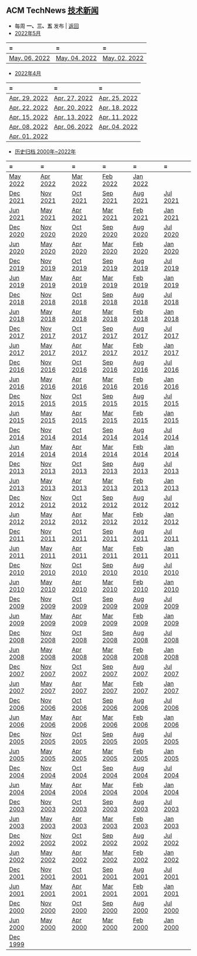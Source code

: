 ## ACM TechNews [技术新闻](https://technews.acm.org/)
- 每周  **一、三、五**  发布   |  [返回](README.md)
- [2022年5月](https://technews.acm.org/archives.cfm?d=2022-05-may
  )

|=|=|=|
|:----|:----|:----|
|[May. 06, 2022](https://technews.acm.org/archives.cfm?fo=2022-05-may/may-06-2022.html)|[May. 04, 2022](https://technews.acm.org/archives.cfm?fo=2022-05-may/may-04-2022.html)|[May. 02, 2022](https://technews.acm.org/archives.cfm?fo=2022-05-may/may-02-2022.html)
  
- [2022年4月](https://technews.acm.org/archives.cfm?d=2022-04-apr)

|=|=|=|
|:----|:----|:----|
|[Apr. 29, 2022](https://technews.acm.org/archives.cfm?fo=2022-04-apr/apr-29-2022.html)|[Apr. 27, 2022](https://technews.acm.org/archives.cfm?fo=2022-04-apr/apr-27-2022.html)|[Apr. 25, 2022](https://technews.acm.org/archives.cfm?fo=2022-04-apr/apr-25-2022.html)
|[Apr. 22, 2022](https://technews.acm.org/archives.cfm?fo=2022-04-apr/apr-22-2022.html)|[Apr. 20, 2022](https://technews.acm.org/archives.cfm?fo=2022-04-apr/apr-20-2022.html)|[Apr. 18, 2022](https://technews.acm.org/archives.cfm?fo=2022-04-apr/apr-18-2022.html)
|[Apr. 15, 2022](https://technews.acm.org/archives.cfm?fo=2022-04-apr/apr-15-2022.html)|[Apr. 13, 2022](https://technews.acm.org/archives.cfm?fo=2022-04-apr/apr-13-2022.html)|[Apr. 11, 2022](https://technews.acm.org/archives.cfm?fo=2022-04-apr/apr-11-2022.html)
|[Apr. 08, 2022](https://technews.acm.org/archives.cfm?fo=2022-04-apr/apr-08-2022.html)|[Apr. 06, 2022](https://technews.acm.org/archives.cfm?fo=2022-04-apr/apr-06-2022.html)|[Apr. 04, 2022](https://technews.acm.org/archives.cfm?fo=2022-04-apr/apr-04-2022.html)
|[Apr. 01, 2022](https://technews.acm.org/archives.cfm?fo=2022-04-apr/apr-01-2022.html)

- [ 历史归档  2000年~2022年 ](https://technews.acm.org/archives.cfm) 

|= |= |= |= |= |= |
|:----|:----|:----|:----|:----|:----|
|[May 2022](https://technews.acm.org/archives.cfm?d=2022-05-may)|[Apr 2022](https://technews.acm.org/archives.cfm?d=2022-04-apr)|[Mar 2022](https://technews.acm.org/archives.cfm?d=2022-03-mar)|[Feb 2022](https://technews.acm.org/archives.cfm?d=2022-02-feb)|[Jan 2022](https://technews.acm.org/archives.cfm?d=2022-01-jan)
|[Dec 2021](https://technews.acm.org/archives.cfm?d=2021-12-dec)|[Nov 2021](https://technews.acm.org/archives.cfm?d=2021-11-nov)|[Oct 2021](https://technews.acm.org/archives.cfm?d=2021-10-oct)|[Sep 2021](https://technews.acm.org/archives.cfm?d=2021-09-sep)|[Aug 2021](https://technews.acm.org/archives.cfm?d=2021-08-aug)|[Jul 2021](https://technews.acm.org/archives.cfm?d=2021-07-jul)|[Jun 2021](https://technews.acm.org/archives.cfm?d=2021-06-jun)
|[Jun 2021 ](https://technews.acm.org/archives.cfm?d=2021-06-jun)|[May 2021](https://technews.acm.org/archives.cfm?d=2021-05-may)|[Apr 2021](https://technews.acm.org/archives.cfm?d=2021-04-apr)|[Mar 2021](https://technews.acm.org/archives.cfm?d=2021-03-mar)|[Feb 2021](https://technews.acm.org/archives.cfm?d=2021-02-feb)|[Jan 2021](https://technews.acm.org/archives.cfm?d=2021-01-jan)
|[Dec 2020](https://technews.acm.org/archives.cfm?d=2020-12-dec)|[Nov 2020](https://technews.acm.org/archives.cfm?d=2020-11-nov)|[Oct 2020](https://technews.acm.org/archives.cfm?d=2020-10-oct)|[Sep 2020](https://technews.acm.org/archives.cfm?d=2020-09-sep)|[Aug 2020](https://technews.acm.org/archives.cfm?d=2020-08-aug)|[Jul 2020](https://technews.acm.org/archives.cfm?d=2020-07-jul)|[Jun 2020](https://technews.acm.org/archives.cfm?d=2020-06-jun)
|[Jun 2020](https://technews.acm.org/archives.cfm?d=2020-06-jun)|[May 2020](https://technews.acm.org/archives.cfm?d=2020-05-may)|[Apr 2020](https://technews.acm.org/archives.cfm?d=2020-04-apr)|[Mar 2020](https://technews.acm.org/archives.cfm?d=2020-03-mar)|[Feb 2020](https://technews.acm.org/archives.cfm?d=2020-02-feb)|[Jan 2020](https://technews.acm.org/archives.cfm?d=2020-01-jan)
|[Dec 2019](https://technews.acm.org/archives.cfm?d=2019-12-dec)|[Nov 2019](https://technews.acm.org/archives.cfm?d=2019-11-nov)|[Oct 2019](https://technews.acm.org/archives.cfm?d=2019-10-oct)|[Sep 2019](https://technews.acm.org/archives.cfm?d=2019-09-sep)|[Aug 2019](https://technews.acm.org/archives.cfm?d=2019-08-aug)|[Jul 2019](https://technews.acm.org/archives.cfm?d=2019-07-jul)
|[Jun 2019](https://technews.acm.org/archives.cfm?d=2019-06-jun)|[May 2019](https://technews.acm.org/archives.cfm?d=2019-05-may)|[Apr 2019](https://technews.acm.org/archives.cfm?d=2019-04-apr)|[Mar 2019](https://technews.acm.org/archives.cfm?d=2019-03-mar)|[Feb 2019](https://technews.acm.org/archives.cfm?d=2019-02-feb)|[Jan 2019](https://technews.acm.org/archives.cfm?d=2019-01-jan)
|[Dec 2018](https://technews.acm.org/archives.cfm?d=2018-12-dec)|[Nov 2018](https://technews.acm.org/archives.cfm?d=2018-11-nov)|[Oct 2018](https://technews.acm.org/archives.cfm?d=2018-10-oct)|[Sep 2018](https://technews.acm.org/archives.cfm?d=2018-09-sep)|[Aug 2018](https://technews.acm.org/archives.cfm?d=2018-08-aug)|[Jul 2018](https://technews.acm.org/archives.cfm?d=2018-07-jul)
|[Jun 2018](https://technews.acm.org/archives.cfm?d=2018-06-jun)|[May 2018](https://technews.acm.org/archives.cfm?d=2018-05-may)|[Apr 2018](https://technews.acm.org/archives.cfm?d=2018-04-apr)|[Mar 2018](https://technews.acm.org/archives.cfm?d=2018-03-mar)|[Feb 2018](https://technews.acm.org/archives.cfm?d=2018-02-feb)|[Jan 2018](https://technews.acm.org/archives.cfm?d=2018-01-jan)
|[Dec 2017](https://technews.acm.org/archives.cfm?d=2017-12-dec)|[Nov 2017](https://technews.acm.org/archives.cfm?d=2017-11-nov)|[Oct 2017](https://technews.acm.org/archives.cfm?d=2017-10-oct)|[Sep 2017](https://technews.acm.org/archives.cfm?d=2017-09-sep)|[Aug 2017](https://technews.acm.org/archives.cfm?d=2017-08-aug)|[Jul 2017](https://technews.acm.org/archives.cfm?d=2017-07-jul)
|[Jun 2017](https://technews.acm.org/archives.cfm?d=2017-06-jun)|[May 2017](https://technews.acm.org/archives.cfm?d=2017-05-may)|[Apr 2017](https://technews.acm.org/archives.cfm?d=2017-04-apr)|[Mar 2017](https://technews.acm.org/archives.cfm?d=2017-03-mar)|[Feb 2017](https://technews.acm.org/archives.cfm?d=2017-02-feb)|[Jan 2017](https://technews.acm.org/archives.cfm?d=2017-01-jan)
|[Dec 2016](https://technews.acm.org/archives.cfm?d=2016-12-dec)|[Nov 2016](https://technews.acm.org/archives.cfm?d=2016-11-nov)|[Oct 2016](https://technews.acm.org/archives.cfm?d=2016-10-oct)|[Sep 2016](https://technews.acm.org/archives.cfm?d=2016-09-sep)|[Aug 2016](https://technews.acm.org/archives.cfm?d=2016-08-aug)|[Jul 2016](https://technews.acm.org/archives.cfm?d=2016-07-jul)
|[Jun 2016](https://technews.acm.org/archives.cfm?d=2016-06-jun)|[May 2016](https://technews.acm.org/archives.cfm?d=2016-05-may)|[Apr 2016](https://technews.acm.org/archives.cfm?d=2016-04-apr)|[Mar 2016](https://technews.acm.org/archives.cfm?d=2016-03-mar)|[Feb 2016](https://technews.acm.org/archives.cfm?d=2016-02-feb)|[Jan 2016](https://technews.acm.org/archives.cfm?d=2016-01-jan)
|[Dec 2015](https://technews.acm.org/archives.cfm?d=2015-12-dec)|[Nov 2015](https://technews.acm.org/archives.cfm?d=2015-11-nov)|[Oct 2015](https://technews.acm.org/archives.cfm?d=2015-10-oct)|[Sep 2015](https://technews.acm.org/archives.cfm?d=2015-09-sep)|[Aug 2015](https://technews.acm.org/archives.cfm?d=2015-08-aug)|[Jul 2015](https://technews.acm.org/archives.cfm?d=2015-07-jul)
|[Jun 2015](https://technews.acm.org/archives.cfm?d=2015-06-jun)|[May 2015](https://technews.acm.org/archives.cfm?d=2015-05-may)|[Apr 2015](https://technews.acm.org/archives.cfm?d=2015-04-apr)|[Mar 2015](https://technews.acm.org/archives.cfm?d=2015-03-mar)|[Feb 2015](https://technews.acm.org/archives.cfm?d=2015-02-feb)|[Jan 2015](https://technews.acm.org/archives.cfm?d=2015-01-jan)
|[Dec 2014](https://technews.acm.org/archives.cfm?d=2014-12-dec)|[Nov 2014](https://technews.acm.org/archives.cfm?d=2014-11-nov)|[Oct 2014](https://technews.acm.org/archives.cfm?d=2014-10-oct)|[Sep 2014](https://technews.acm.org/archives.cfm?d=2014-09-sep)|[Aug 2014](https://technews.acm.org/archives.cfm?d=2014-08-aug)|[Jul 2014](https://technews.acm.org/archives.cfm?d=2014-07-jul)
|[Jun 2014](https://technews.acm.org/archives.cfm?d=2014-06-jun)|[May 2014](https://technews.acm.org/archives.cfm?d=2014-05-may)|[Apr 2014](https://technews.acm.org/archives.cfm?d=2014-04-apr)|[Mar 2014](https://technews.acm.org/archives.cfm?d=2014-03-mar)|[Feb 2014](https://technews.acm.org/archives.cfm?d=2014-02-feb)|[Jan 2014](https://technews.acm.org/archives.cfm?d=2014-01-jan)
|[Dec 2013](https://technews.acm.org/archives.cfm?d=2013-12-dec)|[Nov 2013](https://technews.acm.org/archives.cfm?d=2013-11-nov)|[Oct 2013](https://technews.acm.org/archives.cfm?d=2013-10-oct)|[Sep 2013](https://technews.acm.org/archives.cfm?d=2013-09-sep)|[Aug 2013](https://technews.acm.org/archives.cfm?d=2013-08-aug)|[Jul 2013](https://technews.acm.org/archives.cfm?d=2013-07-jul)
|[Jun 2013](https://technews.acm.org/archives.cfm?d=2013-06-jun)|[May 2013](https://technews.acm.org/archives.cfm?d=2013-05-may)|[Apr 2013](https://technews.acm.org/archives.cfm?d=2013-04-apr)|[Mar 2013](https://technews.acm.org/archives.cfm?d=2013-03-mar)|[Feb 2013](https://technews.acm.org/archives.cfm?d=2013-02-feb)|[Jan 2013](https://technews.acm.org/archives.cfm?d=2013-01-jan)
|[Dec 2012](https://technews.acm.org/archives.cfm?d=2012-12-dec)|[Nov 2012](https://technews.acm.org/archives.cfm?d=2012-11-nov)|[Oct 2012](https://technews.acm.org/archives.cfm?d=2012-10-oct)|[Sep 2012](https://technews.acm.org/archives.cfm?d=2012-09-sep)|[Aug 2012](https://technews.acm.org/archives.cfm?d=2012-08-aug)|[Jul 2012](https://technews.acm.org/archives.cfm?d=2012-07-jul)
|[Jun 2012](https://technews.acm.org/archives.cfm?d=2012-06-jun)|[May 2012](https://technews.acm.org/archives.cfm?d=2012-05-may)|[Apr 2012](https://technews.acm.org/archives.cfm?d=2012-04-apr)|[Mar 2012](https://technews.acm.org/archives.cfm?d=2012-03-mar)|[Feb 2012](https://technews.acm.org/archives.cfm?d=2012-02-feb)|[Jan 2012](https://technews.acm.org/archives.cfm?d=2012-01-jan)
|[Dec 2011](https://technews.acm.org/archives.cfm?d=2011-12-dec)|[Nov 2011](https://technews.acm.org/archives.cfm?d=2011-11-nov)|[Oct 2011](https://technews.acm.org/archives.cfm?d=2011-10-oct)|[Sep 2011](https://technews.acm.org/archives.cfm?d=2011-09-sep)|[Aug 2011](https://technews.acm.org/archives.cfm?d=2011-08-aug)|[Jul 2011](https://technews.acm.org/archives.cfm?d=2011-07-jul)
|[Jun 2011](https://technews.acm.org/archives.cfm?d=2011-06-jun)|[May 2011](https://technews.acm.org/archives.cfm?d=2011-05-may)|[Apr 2011](https://technews.acm.org/archives.cfm?d=2011-04-apr)|[Mar 2011](https://technews.acm.org/archives.cfm?d=2011-03-mar)|[Feb 2011](https://technews.acm.org/archives.cfm?d=2011-02-feb)|[Jan 2011](https://technews.acm.org/archives.cfm?d=2011-01-jan)
|[Dec 2010](https://technews.acm.org/archives.cfm?d=2010-12-dec)|[Nov 2010](https://technews.acm.org/archives.cfm?d=2010-11-nov)|[Oct 2010](https://technews.acm.org/archives.cfm?d=2010-10-oct)|[Sep 2010](https://technews.acm.org/archives.cfm?d=2010-09-sep)|[Aug 2010](https://technews.acm.org/archives.cfm?d=2010-08-aug)|[Jul 2010](https://technews.acm.org/archives.cfm?d=2010-07-jul)
|[Jun 2010](https://technews.acm.org/archives.cfm?d=2010-06-jun)|[May 2010](https://technews.acm.org/archives.cfm?d=2010-05-may)|[Apr 2010](https://technews.acm.org/archives.cfm?d=2010-04-apr)|[Mar 2010](https://technews.acm.org/archives.cfm?d=2010-03-mar)|[Feb 2010](https://technews.acm.org/archives.cfm?d=2010-02-feb)|[Jan 2010](https://technews.acm.org/archives.cfm?d=2010-01-jan)
|[Dec 2009](https://technews.acm.org/archives.cfm?d=2009-12-dec)|[Nov 2009](https://technews.acm.org/archives.cfm?d=2009-11-nov)|[Oct 2009](https://technews.acm.org/archives.cfm?d=2009-10-oct)|[Sep 2009](https://technews.acm.org/archives.cfm?d=2009-09-sep)|[Aug 2009](https://technews.acm.org/archives.cfm?d=2009-08-aug)|[Jul 2009](https://technews.acm.org/archives.cfm?d=2009-07-jul)
|[Jun 2009](https://technews.acm.org/archives.cfm?d=2009-06-jun)|[May 2009](https://technews.acm.org/archives.cfm?d=2009-05-may)|[Apr 2009](https://technews.acm.org/archives.cfm?d=2009-04-apr)|[Mar 2009](https://technews.acm.org/archives.cfm?d=2009-03-mar)|[Feb 2009](https://technews.acm.org/archives.cfm?d=2009-02-feb)|[Jan 2009](https://technews.acm.org/archives.cfm?d=2009-01-jan)
|[Dec 2008](https://technews.acm.org/archives.cfm?d=2008-12-dec)|[Nov 2008](https://technews.acm.org/archives.cfm?d=2008-11-nov)|[Oct 2008](https://technews.acm.org/archives.cfm?d=2008-10-oct)|[Sep 2008](https://technews.acm.org/archives.cfm?d=2008-09-sep)|[Aug 2008](https://technews.acm.org/archives.cfm?d=2008-08-aug)|[Jul 2008](https://technews.acm.org/archives.cfm?d=2008-07-jul)
|[Jun 2008](https://technews.acm.org/archives.cfm?d=2008-06-jun)|[May 2008](https://technews.acm.org/archives.cfm?d=2008-05-may)|[Apr 2008](https://technews.acm.org/archives.cfm?d=2008-04-apr)|[Mar 2008](https://technews.acm.org/archives.cfm?d=2008-03-mar)|[Feb 2008](https://technews.acm.org/archives.cfm?d=2008-02-feb)|[Jan 2008](https://technews.acm.org/archives.cfm?d=2008-01-jan)
|[Dec 2007](https://technews.acm.org/archives.cfm?d=2007-12-dec)|[Nov 2007](https://technews.acm.org/archives.cfm?d=2007-11-nov)|[Oct 2007](https://technews.acm.org/archives.cfm?d=2007-10-oct)|[Sep 2007](https://technews.acm.org/archives.cfm?d=2007-09-sep)|[Aug 2007](https://technews.acm.org/archives.cfm?d=2007-08-aug)|[Jul 2007](https://technews.acm.org/archives.cfm?d=2007-07-jul)
|[Jun 2007](https://technews.acm.org/archives.cfm?d=2007-06-jun)|[May 2007](https://technews.acm.org/archives.cfm?d=2007-05-may)|[Apr 2007](https://technews.acm.org/archives.cfm?d=2007-04-apr)|[Mar 2007](https://technews.acm.org/archives.cfm?d=2007-03-mar)|[Feb 2007](https://technews.acm.org/archives.cfm?d=2007-02-feb)|[Jan 2007](https://technews.acm.org/archives.cfm?d=2007-01-jan)
|[Dec 2006](https://technews.acm.org/archives.cfm?d=2006-12-dec)|[Nov 2006](https://technews.acm.org/archives.cfm?d=2006-11-nov)|[Oct 2006](https://technews.acm.org/archives.cfm?d=2006-10-oct)|[Sep 2006](https://technews.acm.org/archives.cfm?d=2006-09-sep)|[Aug 2006](https://technews.acm.org/archives.cfm?d=2006-08-aug)|[Jul 2006](https://technews.acm.org/archives.cfm?d=2006-07-jul)
|[Jun 2006](https://technews.acm.org/archives.cfm?d=2006-06-jun)|[May 2006](https://technews.acm.org/archives.cfm?d=2006-05-may)|[Apr 2006](https://technews.acm.org/archives.cfm?d=2006-04-apr)|[Mar 2006](https://technews.acm.org/archives.cfm?d=2006-03-mar)|[Feb 2006](https://technews.acm.org/archives.cfm?d=2006-02-feb)|[Jan 2006](https://technews.acm.org/archives.cfm?d=2006-01-jan)
|[Dec 2005](https://technews.acm.org/archives.cfm?d=2005-12-dec)|[Nov 2005](https://technews.acm.org/archives.cfm?d=2005-11-nov)|[Oct 2005](https://technews.acm.org/archives.cfm?d=2005-10-oct)|[Sep 2005](https://technews.acm.org/archives.cfm?d=2005-09-sep)|[Aug 2005](https://technews.acm.org/archives.cfm?d=2005-08-aug)|[Jul 2005](https://technews.acm.org/archives.cfm?d=2005-07-jul)
|[Jun 2005](https://technews.acm.org/archives.cfm?d=2005-06-jun)|[May 2005](https://technews.acm.org/archives.cfm?d=2005-05-may)|[Apr 2005](https://technews.acm.org/archives.cfm?d=2005-04-apr)|[Mar 2005](https://technews.acm.org/archives.cfm?d=2005-03-mar)|[Feb 2005](https://technews.acm.org/archives.cfm?d=2005-02-feb)|[Jan 2005](https://technews.acm.org/archives.cfm?d=2005-01-jan)
|[Dec 2004](https://technews.acm.org/archives.cfm?d=2004-12-dec)|[Nov 2004](https://technews.acm.org/archives.cfm?d=2004-11-nov)|[Oct 2004](https://technews.acm.org/archives.cfm?d=2004-10-oct)|[Sep 2004](https://technews.acm.org/archives.cfm?d=2004-09-sep)|[Aug 2004](https://technews.acm.org/archives.cfm?d=2004-08-aug)|[Jul 2004](https://technews.acm.org/archives.cfm?d=2004-07-jul)
|[Jun 2004](https://technews.acm.org/archives.cfm?d=2004-06-jun)|[May 2004](https://technews.acm.org/archives.cfm?d=2004-05-may)|[Apr 2004](https://technews.acm.org/archives.cfm?d=2004-04-apr)|[Mar 2004](https://technews.acm.org/archives.cfm?d=2004-03-mar)|[Feb 2004](https://technews.acm.org/archives.cfm?d=2004-02-feb)|[Jan 2004](https://technews.acm.org/archives.cfm?d=2004-01-jan)
|[Dec 2003](https://technews.acm.org/archives.cfm?d=2003-12-dec)|[Nov 2003](https://technews.acm.org/archives.cfm?d=2003-11-nov)|[Oct 2003](https://technews.acm.org/archives.cfm?d=2003-10-oct)|[Sep 2003](https://technews.acm.org/archives.cfm?d=2003-09-sep)|[Aug 2003](https://technews.acm.org/archives.cfm?d=2003-08-aug)|[Jul 2003](https://technews.acm.org/archives.cfm?d=2003-07-jul)
|[Jun 2003](https://technews.acm.org/archives.cfm?d=2003-06-jun)|[May 2003](https://technews.acm.org/archives.cfm?d=2003-05-may)|[Apr 2003](https://technews.acm.org/archives.cfm?d=2003-04-apr)|[Mar 2003](https://technews.acm.org/archives.cfm?d=2003-03-mar)|[Feb 2003](https://technews.acm.org/archives.cfm?d=2003-02-feb)|[Jan 2003](https://technews.acm.org/archives.cfm?d=2003-01-jan)
|[Dec 2002](https://technews.acm.org/archives.cfm?d=2002-12-dec)|[Nov 2002](https://technews.acm.org/archives.cfm?d=2002-11-nov)|[Oct 2002](https://technews.acm.org/archives.cfm?d=2002-10-oct)|[Sep 2002](https://technews.acm.org/archives.cfm?d=2002-09-sep)|[Aug 2002](https://technews.acm.org/archives.cfm?d=2002-08-aug)|[Jul 2002](https://technews.acm.org/archives.cfm?d=2002-07-jul)
|[Jun 2002](https://technews.acm.org/archives.cfm?d=2002-06-jun)|[May 2002](https://technews.acm.org/archives.cfm?d=2002-05-may)|[Apr 2002](https://technews.acm.org/archives.cfm?d=2002-04-apr)|[Mar 2002](https://technews.acm.org/archives.cfm?d=2002-03-mar)|[Feb 2002](https://technews.acm.org/archives.cfm?d=2002-02-feb)|[Jan 2002](https://technews.acm.org/archives.cfm?d=2002-01-jan)
|[Dec 2001](https://technews.acm.org/archives.cfm?d=2001-12-dec)|[Nov 2001](https://technews.acm.org/archives.cfm?d=2001-11-nov)|[Oct 2001](https://technews.acm.org/archives.cfm?d=2001-10-oct)|[Sep 2001](https://technews.acm.org/archives.cfm?d=2001-09-sep)|[Aug 2001](https://technews.acm.org/archives.cfm?d=2001-08-aug)|[Jul 2001](https://technews.acm.org/archives.cfm?d=2001-07-jul)
|[Jun 2001](https://technews.acm.org/archives.cfm?d=2001-06-jun)|[May 2001](https://technews.acm.org/archives.cfm?d=2001-05-may)|[Apr 2001](https://technews.acm.org/archives.cfm?d=2001-04-apr)|[Mar 2001](https://technews.acm.org/archives.cfm?d=2001-03-mar)|[Feb 2001](https://technews.acm.org/archives.cfm?d=2001-02-feb)|[Jan 2001](https://technews.acm.org/archives.cfm?d=2001-01-jan)
|[Dec 2000](https://technews.acm.org/archives.cfm?d=2000-12-dec)|[Nov 2000](https://technews.acm.org/archives.cfm?d=2000-11-nov)|[Oct 2000](https://technews.acm.org/archives.cfm?d=2000-10-oct)|[Sep 2000](https://technews.acm.org/archives.cfm?d=2000-09-sep)|[Aug 2000](https://technews.acm.org/archives.cfm?d=2000-08-aug)|[Jul 2000](https://technews.acm.org/archives.cfm?d=2000-07-jul)
|[Jun 2000](https://technews.acm.org/archives.cfm?d=2000-06-jun)|[May 2000](https://technews.acm.org/archives.cfm?d=2000-05-may)|[Apr 2000](https://technews.acm.org/archives.cfm?d=2000-04-apr)|[Mar 2000](https://technews.acm.org/archives.cfm?d=2000-03-mar)|[Feb 2000](https://technews.acm.org/archives.cfm?d=2000-02-feb)|[Jan 2000](https://technews.acm.org/archives.cfm?d=2000-01-jan)
|[Dec 1999](https://technews.acm.org/archives.cfm?d=1999-12-dec)
